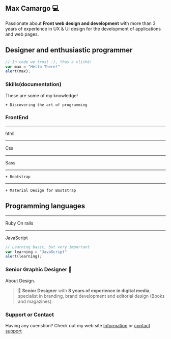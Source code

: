 
Max Camargo  :computer:
-------------
Passionate about **Front web design and development** with more than 3 years of experience in UX & UI design for the development of applications and web pages. 

## Designer and enthusiastic programmer

```javascript
// In code we trust :), Yhas a cliché!
var max = "Hello There!"
alert(max);
```

### Skills(documentation)
These are some of my knowledge!

```
+ Discovering the art of programming
```

### FrontEnd
---

html

---

Css

***

Sass

---

```
+ Bootstrap
```

***
```
+ Material Design for Bootstrap
```

## Programming languages
---

Ruby On rails

---

JavaScript
```javascript
// Learning basic, but very important
var learning = "JavaScript"
alert(learning);
```



### Senior Graphic Designer :notebook:

About Design.
> :moyai: **Senior Designer** with **8 years of experience in digital media**, specialist in branding, brand development and editorial design (Books and magazines).
### Support or Contact

Having any cuenstion? Check out my web site [Information](https://www.behance.net/maxcamargo) or [contact support]()
